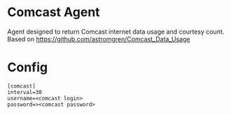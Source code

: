 # Comcast Agent

Agent designed to return Comcast internet data usage and courtesy count.
Based on https://github.com/astromgren/Comcast_Data_Usage


# Config
```
[comcast]
interval=30
username=<comcast login>
password=><comcast password>
```